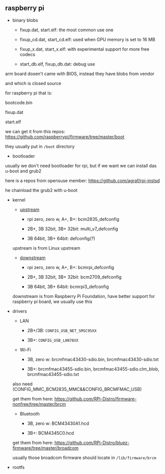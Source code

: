 raspberry pi
---

- binary blobs

	- fixup.dat, start.elf: the most common use one

	- fixup_cd.dat, start_cd.elf: used when GPU memory is set to 16 MB 

	- fixup_x.dat, start_x.elf: with experimental support for more free codecs

	- start_db.elf, fixup_db.dat: debug use

arm board dosen't came with BIOS, instead they have blobs from vendor 

and which is closed source

for raspberry pi that is: 

bootcode.bin

fixup.dat

start.elf

we can get it from this repos: https://github.com/raspberrypi/firmware/tree/master/boot

they usually put in `/boot` directory 

- bootloader

usually we don't need bootloader for rpi, but if we want we can install das u-boot and grub2

here is a repos from opensuse member: https://github.com/agraf/rpi-instsd

he chainload the grub2 with u-boot

- kernel
 
	- [upstream](https://github.com/torvalds/linux)

		- rpi zero, zero w, A+, B+: bcm2835_defconfig
 
		- 2B+, 3B 32bit, 3B+ 32bit: multi_v7_defconfig
 
		- 3B 64bit, 3B+ 64bit: defconfig(?)
 
	upstream is from Linux upstream
	
 
	- [downstream](https://github.com/raspberrypi/linux)

		- rpi zero, zero w, A+, B+: bcmrpi_defconfig
 
		- 2B+, 3B 32bit, 3B+ 32bit: bcm2709_defconfig
 
		- 3B 64bit, 3B+ 64bit: bcmrpi3_defconfig

  downstream is from Raspberry Pi Foundation, have better support for raspberry pi board, we usually use this
	

- drivers

	- LAN
		
		- 2B+/3B: `CONFIG_USB_NET_SMSC95XX`
		
		- 3B+: `CONFIG_USB_LAN78XX`
		
	- Wi-Fi
		
		- 3B, zero w: brcmfmac43430-sdio.bin, brcmfmac43430-sdio.txt
		
		- 3B+: brcmfmac43455-sdio.bin, brcmfmac43455-sdio.clm_blob, brcmfmac43455-sdio.txt
		
    also need (CONFIG_MMC_BCM2835_MMC&&CONFIG_BRCMFMAC_USB)
    
    get them from here: https://github.com/RPi-Distro/firmware-nonfree/tree/master/brcm
		
	- Bluetooth
	
		- 3B, zero w: BCM43430A1.hcd
		
		- 3B+: BCM4345C0.hcd
		
    get them from here: https://github.com/RPi-Distro/bluez-firmware/tree/master/broadcom
		
    usually those broadcom firmware should locate in `/lib/firmware/brcm`

- rootfs

